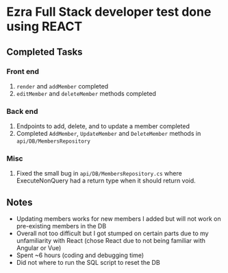 # Ezra Full Stack developer test done using REACT

## Completed Tasks

### Front end

1. `render` and `addMember` completed
2. `editMember` and `deleteMember` methods completed

### Back end

1. Endpoints to add, delete, and to update a member completed
2. Completed `AddMember`, `UpdateMember` and `DeleteMember` methods in `api/DB/MembersRepository`

### Misc

1. Fixed the small bug in `api/DB/MembersRepository.cs` where ExecuteNonQuery had a return type when it should return void.


## Notes

- Updating members works for new members I added but will not work on pre-existing members in the DB
- Overall not too difficult but I got stumped on certain parts due to my unfamiliarity with React (chose React due to not being familiar with Angular or Vue)
- Spent ~6 hours (coding and debugging time)
- Did not where to run the SQL script to reset the DB
